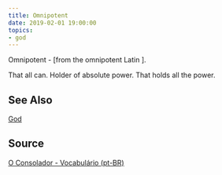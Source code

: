 ```yaml
---
title: Omnipotent
date: 2019-02-01 19:00:00
topics:
- god
---
```


Omnipotent - [from the omnipotent Latin ]. 

That all can. Holder of absolute power. That holds all the power.

## See Also
[God](../god)

## Source
[O Consolador - Vocabulário (pt-BR)](http://www.oconsolador.com.br/linkfixo/vocabulario/principal.html)
